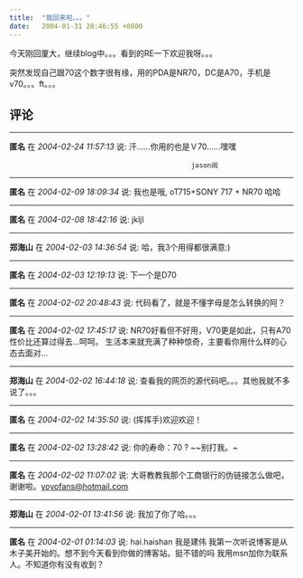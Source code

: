 ```yaml
---
title:  "我回来啦。。。"
date:   2004-01-31 20:46:55 +0800
---
```


今天刚回厦大，继续blog中。。。看到的RE一下欢迎我呀。。。  

突然发现自己跟70这个数字很有缘，用的PDA是NR70，DC是A70，手机是v70。。。ft。。。  


## 评论

*****
**匿名** 在 *2004-02-24 11:57:13* 说: 汗……你用的也是Ｖ70……嘿嘿

                                                 jason阅

*****
**匿名** 在 *2004-02-09 18:09:34* 说: 我也是哦,
oT715+SONY 717 + NR70
哈哈

*****
**匿名** 在 *2004-02-08 18:42:16* 说: jkljl

*****
**郑海山** 在 *2004-02-03 14:36:54* 说: 哈，我3个用得都很满意:)


*****
**匿名** 在 *2004-02-03 12:19:13* 说: 下一个是D70

*****
**匿名** 在 *2004-02-02 20:48:43* 说: 代码看了，就是不懂字母是怎么转换的阿？

*****
**匿名** 在 *2004-02-02 17:45:17* 说: NR70好看但不好用，V70更是如此，只有A70性价比还算过得去...呵呵。
生活本来就充满了种种惊奇，主要看你用什么样的心态去面对...

*****
**郑海山** 在 *2004-02-02 16:44:18* 说: 查看我的网页的源代码吧。。。其他我就不多说了。。。

*****
**匿名** 在 *2004-02-02 14:35:50* 说: (挥挥手)欢迎欢迎！

*****
**匿名** 在 *2004-02-02 13:28:42* 说: 你的寿命：70 ?  ~~别打我。~

*****
**匿名** 在 *2004-02-02 11:07:02* 说: 大哥教教我那个工商银行的伪链接怎么做吧，谢谢啦。yoyofans@hotmail.com 

*****
**郑海山** 在 *2004-02-01 13:41:56* 说: 我加了你了哈。。。

*****
**匿名** 在 *2004-02-01 01:14:03* 说: hai.haishan
我是建伟
我第一次听说博客是从木子美开始的。想不到今天看到你做的博客站。挺不错的吗
我用msn加你为联系人。不知道你有没有收到？

